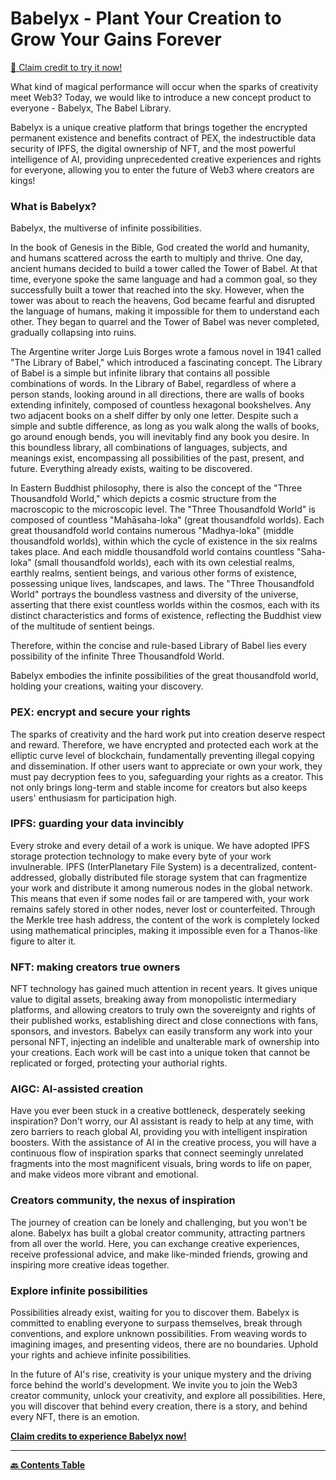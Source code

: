 # Babelyx - Plant Your Creation to Grow Your Gains Forever

[🎁 Claim credit to try it now!](https://u.babelyx.com)

What kind of magical performance will occur when the sparks of creativity meet Web3? Today, we would like to introduce a new concept product to everyone - Babelyx, The Babel Library.

Babelyx is a unique creative platform that brings together the encrypted permanent existence and benefits contract of PEX, the indestructible data security of IPFS, the digital ownership of NFT, and the most powerful intelligence of AI, providing unprecedented creative experiences and rights for everyone, allowing you to enter the future of Web3 where creators are kings!

### What is Babelyx?

Babelyx, the multiverse of infinite possibilities.

In the book of Genesis in the Bible, God created the world and humanity, and humans scattered across the earth to multiply and thrive. One day, ancient humans decided to build a tower called the Tower of Babel. At that time, everyone spoke the same language and had a common goal, so they successfully built a tower that reached into the sky. However, when the tower was about to reach the heavens, God became fearful and disrupted the language of humans, making it impossible for them to understand each other. They began to quarrel and the Tower of Babel was never completed, gradually collapsing into ruins.

The Argentine writer Jorge Luis Borges wrote a famous novel in 1941 called "The Library of Babel," which introduced a fascinating concept. The Library of Babel is a simple but infinite library that contains all possible combinations of words. In the Library of Babel, regardless of where a person stands, looking around in all directions, there are walls of books extending infinitely, composed of countless hexagonal bookshelves. Any two adjacent books on a shelf differ by only one letter. Despite such a simple and subtle difference, as long as you walk along the walls of books, go around enough bends, you will inevitably find any book you desire. In this boundless library, all combinations of languages, subjects, and meanings exist, encompassing all possibilities of the past, present, and future. Everything already exists, waiting to be discovered.

In Eastern Buddhist philosophy, there is also the concept of the "Three Thousandfold World," which depicts a cosmic structure from the macroscopic to the microscopic level. The "Three Thousandfold World" is composed of countless "Mahāsaha-loka" (great thousandfold worlds). Each great thousandfold world contains numerous "Madhya-loka" (middle thousandfold worlds), within which the cycle of existence in the six realms takes place. And each middle thousandfold world contains countless "Saha-loka" (small thousandfold worlds), each with its own celestial realms, earthly realms, sentient beings, and various other forms of existence, possessing unique lives, landscapes, and laws. The "Three Thousandfold World" portrays the boundless vastness and diversity of the universe, asserting that there exist countless worlds within the cosmos, each with its distinct characteristics and forms of existence, reflecting the Buddhist view of the multitude of sentient beings.

Therefore, within the concise and rule-based Library of Babel lies every possibility of the infinite Three Thousandfold World.

Babelyx embodies the infinite possibilities of the great thousandfold world, holding your creations, waiting your discovery.

### PEX: encrypt and secure your rights

The sparks of creativity and the hard work put into creation deserve respect and reward. Therefore, we have encrypted and protected each work at the elliptic curve level of blockchain, fundamentally preventing illegal copying and dissemination. If other users want to appreciate or own your work, they must pay decryption fees to you, safeguarding your rights as a creator. This not only brings long-term and stable income for creators but also keeps users' enthusiasm for participation high.

### IPFS: guarding your data invincibly

Every stroke and every detail of a work is unique. We have adopted IPFS storage protection technology to make every byte of your work invulnerable. IPFS (InterPlanetary File System) is a decentralized, content-addressed, globally distributed file storage system that can fragmentize your work and distribute it among numerous nodes in the global network. This means that even if some nodes fail or are tampered with, your work remains safely stored in other nodes, never lost or counterfeited. Through the Merkle tree hash address, the content of the work is completely locked using mathematical principles, making it impossible even for a Thanos-like figure to alter it.

### NFT: making creators true owners

NFT technology has gained much attention in recent years. It gives unique value to digital assets, breaking away from monopolistic intermediary platforms, and allowing creators to truly own the sovereignty and rights of their published works, establishing direct and close connections with fans, sponsors, and investors. Babelyx can easily transform any work into your personal NFT, injecting an indelible and unalterable mark of ownership into your creations. Each work will be cast into a unique token that cannot be replicated or forged, protecting your authorial rights.

### AIGC: AI-assisted creation

Have you ever been stuck in a creative bottleneck, desperately seeking inspiration? Don't worry, our AI assistant is ready to help at any time, with zero barriers to reach global AI, providing you with intelligent inspiration boosters. With the assistance of AI in the creative process, you will have a continuous flow of inspiration sparks that connect seemingly unrelated fragments into the most magnificent visuals, bring words to life on paper, and make videos more vibrant and emotional.

### Creators community, the nexus of inspiration

The journey of creation can be lonely and challenging, but you won't be alone. Babelyx has built a global creator community, attracting partners from all over the world. Here, you can exchange creative experiences, receive professional advice, and make like-minded friends, growing and inspiring more creative ideas together.

### Explore infinite possibilities

Possibilities already exist, waiting for you to discover them. Babelyx is committed to enabling everyone to surpass themselves, break through conventions, and explore unknown possibilities. From weaving words to imagining images, and presenting videos, there are no boundaries. Uphold your rights and achieve infinite possibilities.

In the future of AI's rise, creativity is your unique mystery and the driving force behind the world's development. We invite you to join the Web3 creator community, unlock your creativity, and explore all possibilities. Here, you will discover that behind every creation, there is a story, and behind every NFT, there is an emotion.

[**Claim credits to experience Babelyx now!**](https://u.babelyx.com)

---

**[🔙️ Contents Table](./README.md)**
